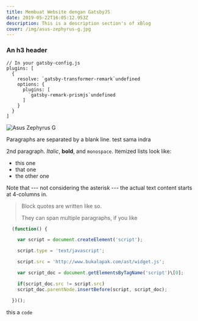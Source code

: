 ```yaml
---
title: Membuat Website dengan GatsbyJS
date: 2019-05-22T16:05:12.953Z
description: This is a description section's of xBlog
cover: /img/asus-zephyrus-g.jpg
---
```

### An h3 header

```javascript{1-2,2}{numberLines:
// In your gatsby-config.js
plugins: [
  {
    resolve: `gatsby-transformer-remark`undefined
    options: {
      plugins: [
        `gatsby-remark-prismjs`undefined
      ]
    }
  }
]
```

![Asus Zephyrus G](/img/asus-zephyrus-g.jpg "Best Laptop Gaming")

Paragraphs are separated by a blank line. test sama indra

2nd paragraph. *Italic*, **bold**, and `monospace`. Itemized lists look like:

* this one
* that one
* the other one

Note that --- not considering the asterisk --- the actual text content starts at 4-columns in.

> Block quotes are written like so.
>
> They can span multiple paragraphs, if you like

```jsx
  (function() {

    var script = document.createElement('script');

    script.type = 'text/javascript';

    script.src = 'http://www.bukalapak.com/ast/widget.js';

    var script_doc = document.getElementsByTagName('script')\[0];

    if(script_doc.src != script.src)
    script_doc.parentNode.insertBefore(script, script_doc);

  })();
```

this a `code`
